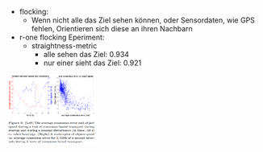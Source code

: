 - flocking:
    - Wenn nicht alle das Ziel sehen können, oder Sensordaten, wie GPS fehlen, Orientieren sich diese an ihren Nachbarn
- r-one flocking Eperiment:
    - straightness-metric
        - alle sehen das Ziel: 0.934 
        - nur einer sieht das Ziel: 0.921

<a href="public/images/presentation/rone3.png" class="lightbox"><img src="public/images/presentation/rone3.png" style="height: 140px;" /></a>